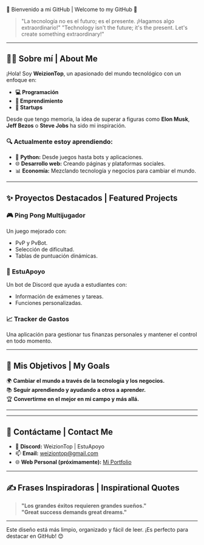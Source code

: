 🌟 Bienvenido a mi GitHub | Welcome to my GitHub 🌟  

> "La tecnología no es el futuro; es el presente. ¡Hagamos algo extraordinario!"
> "Technology isn't the future; it's the present. Let's create something extraordinary!"

---

## 🧑‍💻 Sobre mí | About Me  

¡Hola! Soy **WeizionTop**, un apasionado del mundo tecnológico con un enfoque en:  
- **💻 Programación**  
- **🚀 Emprendimiento**  
- **🌟 Startups**  

Desde que tengo memoria, la idea de superar a figuras como **Elon Musk**, **Jeff Bezos** o **Steve Jobs** ha sido mi inspiración.  

### 🔍 Actualmente estoy aprendiendo:  
- 🐍 **Python:** Desde juegos hasta bots y aplicaciones.  
- 🌐 **Desarrollo web:** Creando páginas y plataformas sociales.  
- 📊 **Economía:** Mezclando tecnología y negocios para cambiar el mundo.  

---

## ✨ Proyectos Destacados | Featured Projects  

### 🎮 **Ping Pong Multijugador**  
Un juego mejorado con:  
- PvP y PvBot.  
- Selección de dificultad.  
- Tablas de puntuación dinámicas.  

### 🤖 **EstuApoyo**  
Un bot de Discord que ayuda a estudiantes con:  
- Información de exámenes y tareas.  
- Funciones personalizadas.  

### 📈 **Tracker de Gastos**  
Una aplicación para gestionar tus finanzas personales y mantener el control en todo momento.  

---

## 🚀 Mis Objetivos | My Goals  

🌍 **Cambiar el mundo a través de la tecnología y los negocios.**  
📚 **Seguir aprendiendo y ayudando a otros a aprender.**  
🏆 **Convertirme en el mejor en mi campo y más allá.**  

---
---

## 🎯 Contáctame | Contact Me  

- 💬 **Discord:** WeizionTop | EstuApoyo  
- 📫 **Email:** weiziontop@gmail.com  
- 🌐 **Web Personal (próximamente):** [Mi Portfolio](https://mi-portfolio.com)  

---

## ✍️ Frases Inspiradoras | Inspirational Quotes  

> **"Los grandes éxitos requieren grandes sueños."**  
> **"Great success demands great dreams."**  

--- 

Este diseño está más limpio, organizado y fácil de leer. ¡Es perfecto para destacar en GitHub! 😊
